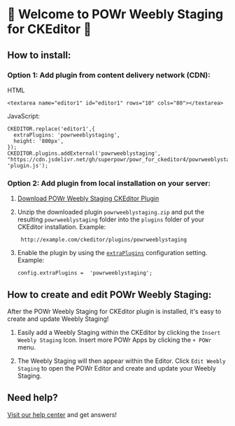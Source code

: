 # 🎉 Welcome to POWr Weebly Staging for CKEditor 🎉

## How to install:

### Option 1: Add plugin from content delivery network (CDN):
HTML

    <textarea name="editor1" id="editor1" rows="10" cols="80"></textarea>

JavaScript:

    CKEDITOR.replace('editor1',{
      extraPlugins: 'powrweeblystaging',
      height: '800px',
    });
    CKEDITOR.plugins.addExternal('powrweeblystaging', "https://cdn.jsdelivr.net/gh/superpowr/powr_for_ckeditor4/powrweeblystaging/", 'plugin.js');

### Option 2: Add plugin from local installation on your server:
1.  [Download POWr Weebly Staging CKEditor Plugin](https://cdn.jsdelivr.net/gh/superpowr/powr_for_ckeditor4/powrweeblystaging/powrweeblystaging.zip)
2. Unzip the downloaded plugin  `powrweeblystaging.zip`  and put the resulting `powrweeblystaging` folder into the  `plugins`  folder of your CKEditor installation. Example:

	    http://example.com/ckeditor/plugins/powrweeblystaging

3.  Enable the plugin by using the  [`extraPlugins`](https://ckeditor.com/docs/ckeditor4/latest/api/CKEDITOR_config.html#cfg-extraPlugins)  configuration setting. Example:

	    config.extraPlugins =  'powrweeblystaging';



## How to create and edit POWr Weebly Staging:

After the POWr Weebly Staging for CKEditor plugin is installed, it's easy to create and update Weebly Staging!

1. Easily add a Weebly Staging within the CKEditor by clicking the `Insert Weebly Staging` Icon. Insert more POWr Apps by clicking the `+ POWr` menu.

2. The Weebly Staging will then appear within the Editor. Click `Edit Weebly Staging` to open the POWr Editor and create and update your Weebly Staging.

## Need help?
[Visit our help center](https://www.powr.io/knowledge-base) and get answers!
